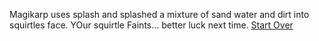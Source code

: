 Magikarp uses splash and splashed a mixture of sand water and dirt into squirtles face. YOur squirtle Faints... better luck next time.
[Start Over](../start/wakeup.md)